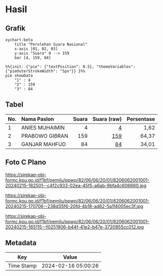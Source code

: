 # Hasil

## Grafik

```mermaid
xychart-beta
    title "Perolehan Suara Nasional"
    x-axis [01, 02, 03]
    y-axis "Suara" 0 --> 159
    bar [4, 159, 84]
```

```mermaid
%%{init: {"pie": {"textPosition": 0.5}, "themeVariables": {"pieOuterStrokeWidth": "5px"}} }%%
pie showData
    "1" : 4
    "2" : 159
    "3" : 84
```

## Tabel

| No. | Nama Paslon    | Suara | Suara (raw) | Persentase |
|:--- |:-------------- | -----:| -----------:| ----------:|
| 1   | ANIES MUHAIMIN | 4     | [4][p-1]    | 1,62       |
| 2   | PRABOWO GIBRAN | 159   | [159][p-2]  | 64,37      |
| 3   | GANJAR MAHFUD  | 84    | [84][p-3]   | 34,01      |


[p-1]: https://github.com/gigit-pemilu/pemilu-2024/blob/main/pilpres/hitung-suara/sub/82-maluku-utara/sub/06-halmahera-timur/sub/06-wasile-utara/sub/2001-labi-labi/sub/001-tps/sub/paslon-1.txt
[p-2]: https://github.com/gigit-pemilu/pemilu-2024/blob/main/pilpres/hitung-suara/sub/82-maluku-utara/sub/06-halmahera-timur/sub/06-wasile-utara/sub/2001-labi-labi/sub/001-tps/sub/paslon-2.txt
[p-3]: https://github.com/gigit-pemilu/pemilu-2024/blob/main/pilpres/hitung-suara/sub/82-maluku-utara/sub/06-halmahera-timur/sub/06-wasile-utara/sub/2001-labi-labi/sub/001-tps/sub/paslon-3.txt

## Foto C Plano

https://sirekap-obj-formc.kpu.go.id/f1bf/pemilu/ppwp/82/06/06/20/01/8206062001001-20240215-182501--c4f2c933-02ea-45f5-a6ab-9bfa4c606660.jpg

https://sirekap-obj-formc.kpu.go.id/f1bf/pemilu/ppwp/82/06/06/20/01/8206062001001-20240215-170706--238d35f6-20fd-4b18-ad62-5a1f4005ec3f.jpg

https://sirekap-obj-formc.kpu.go.id/f1bf/pemilu/ppwp/82/06/06/20/01/8206062001001-20240215-165115--f0251906-b44f-41e2-b47e-3720855cc012.jpg


## Metadata

| Key        | Value               |
| ---------- | ------------------- |
| Time Stamp | 2024-02-16 05:00:26 |



